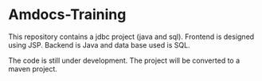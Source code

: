 # Amdocs-Training

This repository contains a jdbc project (java and sql).
Frontend is designed using JSP. 
Backend is Java and data base used is SQL.

The code is still under development.
The project will be converted to a maven project.
